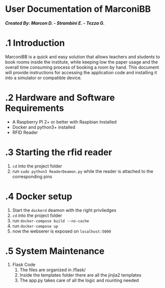 # User Documentation of MarconiBB
##### Created By: Marcon D. - Strambini E. - Tezza G.

# .1 Introduction
MarconiBB is a quick and easy solution that allows teachers and students to book rooms inside the institute, while keeping low the paper usage and the overall time consuming process of booking a room by hand. This document will provide instructions for accessing the application code and installing it into a simulator or compatible device.

# .2 Hardware and Software Requirements
- A Raspberry PI 2+ or better with Raspbian Installed
- Docker and python3+ installed
- RFID Reader

# .3 Starting the rfid reader
1. `cd` into the project folder
2. run `sudo python3 ReaderDeamon.py` while the reader is attached to the corresponding pins


# .4 Docker setup
1. Start the `dockerd` deamon with the right priviledges
2. `cd` into the project folder
3. run `docker-compose build --no-cache`
4. run `docker-compose up`
5. now the webserer is exposed on `localhost:5000`
 

# .5 System Maintenance
1. Flask Code
   1. The files are organized in /flask/
   2. Inside the templates folder there are all the jinjia2 templates
   3. The app.py takes care of all the logic and rounting needed

